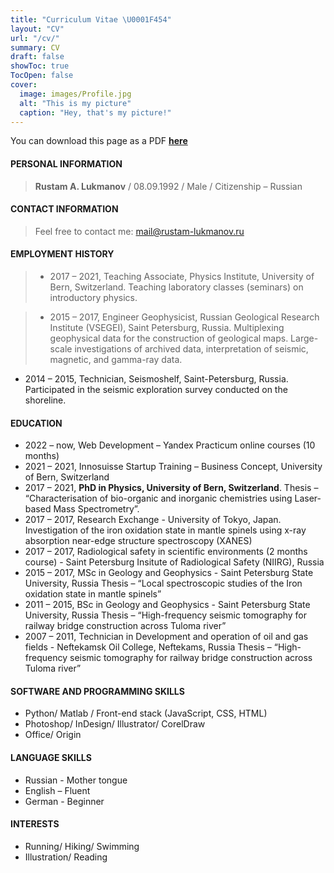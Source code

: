 ```yaml
---
title: "Curriculum Vitae \U0001F454"
layout: "CV"
url: "/cv/"
summary: CV
draft: false
showToc: true
TocOpen: false
cover:
  image: images/Profile.jpg
  alt: "This is my picture"
  caption: "Hey, that's my picture!"
---
```


You can download this page as a PDF [**here**](cv.pdf)

#### PERSONAL INFORMATION

> **Rustam A. Lukmanov** / 08.09.1992 / Male / Citizenship – Russian

#### CONTACT INFORMATION

> Feel free to contact me:
> mail@rustam-lukmanov.ru

#### EMPLOYMENT HISTORY

> - 2017 – 2021, Teaching Associate, Physics Institute, University of Bern, Switzerland.
>   Teaching laboratory classes (seminars) on introductory physics.

> - 2015 – 2017, Engineer Geophysicist, Russian Geological Research Institute (VSEGEI), Saint Petersburg, Russia.
>   Multiplexing geophysical data for the construction of geological maps. Large-scale investigations of archived data, interpretation of seismic, magnetic, and gamma-ray data.

- 2014 – 2015, Technician, Seismoshelf, Saint-Petersburg, Russia.
  Participated in the seismic exploration survey conducted on the shoreline.

#### EDUCATION

- 2022 – now, Web Development – Yandex Practicum online courses (10 months)
- 2021 – 2021, Innosuisse Startup Training – Business Concept, University of Bern, Switzerland
- 2017 – 2021, **PhD in Physics, University of Bern, Switzerland**.
  Thesis – “Characterisation of bio-organic and inorganic chemistries using Laser-based Mass Spectrometry”.
- 2017 – 2017, Research Exchange - University of Tokyo, Japan.
  Investigation of the iron oxidation state in mantle spinels using x-ray absorption near-edge structure spectroscopy (XANES)
- 2017 – 2017, Radiological safety in scientific environments (2 months course) - Saint Petersburg Insitute of Radiological Safety (NIIRG), Russia
- 2015 – 2017, MSc in Geology and Geophysics - Saint Petersburg State University, Russia
  Thesis – “Local spectroscopic studies of the Iron oxidation state in mantle spinels”
- 2011 – 2015, BSc in Geology and Geophysics - Saint Petersburg State University, Russia
  Thesis – “High-frequency seismic tomography for railway bridge construction across Tuloma river”
- 2007 – 2011, Technician in Development and operation of oil and gas fields - Neftekamsk Oil College, Neftekams, Russia
  Thesis – “High-frequency seismic tomography for railway bridge construction across Tuloma river”

#### SOFTWARE AND PROGRAMMING SKILLS

- Python/ Matlab / Front-end stack (JavaScript, CSS, HTML)
- Photoshop/ InDesign/ Illustrator/ CorelDraw
- Office/ Origin

#### LANGUAGE SKILLS

- Russian - Mother tongue
- English – Fluent
- German - Beginner

#### INTERESTS

- Running/ Hiking/ Swimming
- Illustration/ Reading

